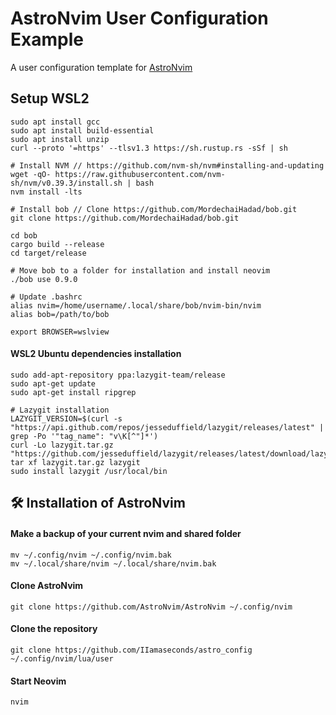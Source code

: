 # AstroNvim User Configuration Example

A user configuration template for [AstroNvim](https://github.com/AstroNvim/AstroNvim)

## Setup WSL2
``` shell
sudo apt install gcc
sudo apt install build-essential
sudo apt install unzip
curl --proto '=https' --tlsv1.3 https://sh.rustup.rs -sSf | sh

# Install NVM // https://github.com/nvm-sh/nvm#installing-and-updating
wget -qO- https://raw.githubusercontent.com/nvm-sh/nvm/v0.39.3/install.sh | bash
nvm install -lts

# Install bob // Clone https://github.com/MordechaiHadad/bob.git
git clone https://github.com/MordechaiHadad/bob.git

cd bob
cargo build --release
cd target/release

# Move bob to a folder for installation and install neovim
./bob use 0.9.0

# Update .bashrc
alias nvim=/home/username/.local/share/bob/nvim-bin/nvim
alias bob=/path/to/bob

export BROWSER=wslview
```

#### WSL2 Ubuntu dependencies installation
```shell
sudo add-apt-repository ppa:lazygit-team/release
sudo apt-get update
sudo apt-get install ripgrep

# Lazygit installation
LAZYGIT_VERSION=$(curl -s "https://api.github.com/repos/jesseduffield/lazygit/releases/latest" | grep -Po '"tag_name": "v\K[^"]*')
curl -Lo lazygit.tar.gz "https://github.com/jesseduffield/lazygit/releases/latest/download/lazygit_${LAZYGIT_VERSION}_Linux_x86_64.tar.gz"
tar xf lazygit.tar.gz lazygit
sudo install lazygit /usr/local/bin
```

## 🛠️ Installation of AstroNvim

#### Make a backup of your current nvim and shared folder

```shell
mv ~/.config/nvim ~/.config/nvim.bak
mv ~/.local/share/nvim ~/.local/share/nvim.bak
```

#### Clone AstroNvim

```shell
git clone https://github.com/AstroNvim/AstroNvim ~/.config/nvim
```

#### Clone the repository

```shell
git clone https://github.com/IIamaseconds/astro_config ~/.config/nvim/lua/user
```



#### Start Neovim

```shell
nvim
```
